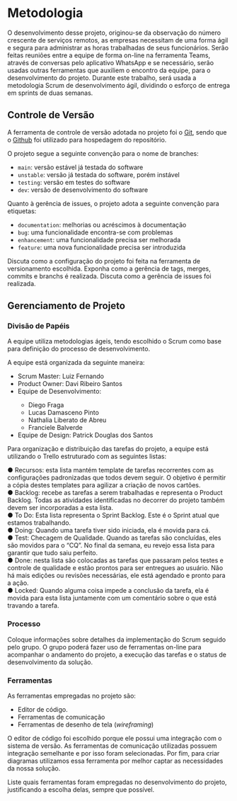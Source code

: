 
# Metodologia


O desenvolvimento desse projeto, originou-se da observação do número crescente de serviços remotos, as empresas necessitam de uma forma ágil e segura para administrar as horas trabalhadas de seus funcionários.
Serão feitas reuniões entre a equipe de forma on-line na ferramenta Teams, através de conversas pelo aplicativo WhatsApp e se necessário, serão usadas outras ferramentas que auxiliem o encontro da equipe, para o desenvolvimento do projeto.
Durante este trabalho, será usada a metodologia Scrum de desenvolvimento ágil, dividindo o esforço de entrega em sprints de duas semanas.

## Controle de Versão

A ferramenta de controle de versão adotada no projeto foi o
[Git](https://git-scm.com/), sendo que o [Github](https://github.com)
foi utilizado para hospedagem do repositório.

O projeto segue a seguinte convenção para o nome de branches:

- `main`: versão estável já testada do software
- `unstable`: versão já testada do software, porém instável
- `testing`: versão em testes do software
- `dev`: versão de desenvolvimento do software

Quanto à gerência de issues, o projeto adota a seguinte convenção para
etiquetas:

- `documentation`: melhorias ou acréscimos à documentação
- `bug`: uma funcionalidade encontra-se com problemas
- `enhancement`: uma funcionalidade precisa ser melhorada
- `feature`: uma nova funcionalidade precisa ser introduzida

Discuta como a configuração do projeto foi feita na ferramenta de versionamento escolhida. Exponha como a gerência de tags, merges, commits e branchs é realizada. Discuta como a gerência de issues foi realizada.


## Gerenciamento de Projeto

### Divisão de Papéis <br>

A equipe utiliza metodologias ágeis, tendo escolhido o Scrum como base para definição do processo de desenvolvimento.
 
A equipe está organizada da seguinte maneira: <br>
<ul type=> 
            <li>Scrum Master: Luiz Fernando</li>
            <li>Product Owner: Davi Ribeiro Santos</li>
            <li> Equipe de Desenvolvimento:</li>
           <ul type="circle">
            <li>Diego Fraga </li>
            <li>Lucas Damasceno Pinto </li>
            <li>Nathalia Liberato de Abreu </li>
            <li>Franciele Balverde </li>
 </ul>
            <li>Equipe de Design: Patrick Douglas dos Santos</li>
        </ul>

 
Para organização e distribuição das tarefas do projeto, a equipe está utilizando o Trello estruturado com as seguintes listas: <br>
 
●     Recursos: esta lista mantém template de tarefas recorrentes com as configurações padronizadas que todos devem seguir. O objetivo é permitir a cópia destes templates para agilizar a criação de novos cartões. <br>
●     Backlog: recebe as tarefas a serem trabalhadas e representa o Product Backlog. Todas as atividades identificadas no decorrer do projeto também devem ser incorporadas a esta lista. <br>
●     To Do: Esta lista representa o Sprint Backlog. Este é o Sprint atual que estamos trabalhando.<br>
●     Doing: Quando uma tarefa tiver sido iniciada, ela é movida para cá.<br>
●     Test: Checagem de Qualidade. Quando as tarefas são concluídas, eles são movidos para o “CQ”. No final da semana, eu revejo essa lista para garantir que tudo saiu perfeito.<br>
●     Done: nesta lista são colocadas as tarefas que passaram pelos testes e controle de qualidade e estão prontos para ser entregues ao usuário. Não há mais edições ou revisões necessárias, ele está agendado e pronto para a ação.<br>
●     Locked: Quando alguma coisa impede a conclusão da tarefa, ela é movida para esta lista juntamente com um comentário sobre o que está travando a tarefa.<br>
 



### Processo

Coloque  informações sobre detalhes da implementação do Scrum seguido pelo grupo. O grupo poderá fazer uso de ferramentas on-line para acompanhar o andamento do projeto, a execução das tarefas e o status de desenvolvimento da solução.
 

### Ferramentas

As ferramentas empregadas no projeto são:

- Editor de código.
- Ferramentas de comunicação
- Ferramentas de desenho de tela (_wireframing_)

O editor de código foi escolhido porque ele possui uma integração com o
sistema de versão. As ferramentas de comunicação utilizadas possuem
integração semelhante e por isso foram selecionadas. Por fim, para criar
diagramas utilizamos essa ferramenta por melhor captar as
necessidades da nossa solução.

Liste quais ferramentas foram empregadas no desenvolvimento do projeto, justificando a escolha delas, sempre que possível.
 

